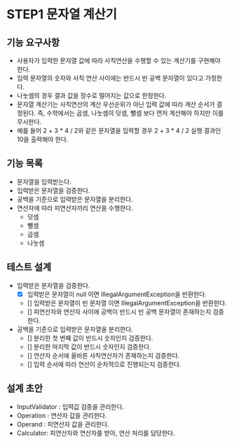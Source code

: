 # STEP1 문자열 계산기

## 기능 요구사항

- 사용자가 입력한 문자열 값에 따라 사칙연산을 수행할 수 있는 계산기를 구현해야 한다.
- 입력 문자열의 숫자와 사칙 연산 사이에는 반드시 빈 공백 문자열이 있다고 가정한다.
- 나눗셈의 경우 결과 값을 정수로 떨어지는 값으로 한정한다.
- 문자열 계산기는 사칙연산의 계산 우선순위가 아닌 입력 값에 따라 계산 순서가 결정된다. 즉, 수학에서는 곱셈, 나눗셈이 덧셈, 뺄셈 보다 먼저 계산해야 하지만 이를 무시한다.
- 예를 들어 2 + 3 * 4 / 2와 같은 문자열을 입력할 경우 2 + 3 * 4 / 2 실행 결과인 10을 출력해야 한다.

## 기능 목록

- 문자열을 입력받는다.
- 입력받은 문자열을 검증한다.
- 공백을 기준으로 입력받은 문자열을 분리한다.
- 연산자에 따라 피연산자끼리 연산을 수행한다.
  - 덧셈
  - 뺄셈
  - 곱셈
  - 나눗셈

## 테스트 설계
- 입력받은 문자열을 검증한다.
  - [x] 입력받은 문자열이 null 이면 IllegalArgumentException을 반환한다.
  - [] 입력받은 문자열이 빈 문자열 이면 IllegalArgumentException을 반환한다.
  - [] 피연산자와 연산자 사이에 공백이 반드시 빈 공백 문자열이 존재하는지 검증한다.
- 공백을 기준으로 입력받은 문자열을 분리한다.
  - [] 분리한 첫 번째 값이 반드시 숫자인지 검증한다.
  - [] 분리한 마지막 값이 반드시 숫자인지 검증한다.
  - [] 연산자 순서에 올바른 사칙연산자가 존재하는지 검증한다.
  - [] 입력 순서에 따라 연산이 순차적으로 진행되는지 검증한다.

## 설계 초안
- InputValidator : 입력값 검증을 관리한다.
- Operation : 연산자 값을 관리한다.
- Operand : 피연산자 값을 관리한다.
- Calculator: 피연산자와 연산자를 받아, 연산 처리를 담당한다.
